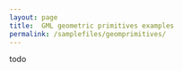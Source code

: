 ```yaml
---
layout: page
title:  GML geometric primitives examples
permalink: /samplefiles/geomprimitives/
---
```


todo